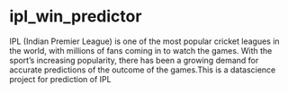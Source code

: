 # ipl_win_predictor
IPL (Indian Premier League) is one of the most popular cricket leagues in the world, with millions of fans coming in to watch the games. With the sport’s increasing popularity, there has been a growing demand for accurate predictions of the outcome of the games.This is a datascience project for prediction of IPL
